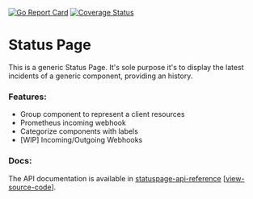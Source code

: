 [![Go Report Card](https://goreportcard.com/badge/github.com/involvestecnologia/statuspage)](https://goreportcard.com/report/github.com/involvestecnologia/statuspage)
[![Coverage Status](https://coveralls.io/repos/github/involvestecnologia/statuspage/badge.svg?branch=master)](https://coveralls.io/github/involvestecnologia/statuspage?branch=master)
# Status Page

This is a generic Status Page. It's sole purpose it's to display the latest incidents of a generic component, providing an history.

### Features:
 - Group component to represent a client resources
 - Prometheus incoming webhook
 - Categorize components with labels
 - [WIP] Incoming/Outgoing Webhooks

### Docs:
 The API documentation is available in [statuspage-api-reference](https://involvestecnologia.github.io/statuspage-api-reference) [[view-source-code](https://github.com/involvestecnologia/statuspage-api-reference)].